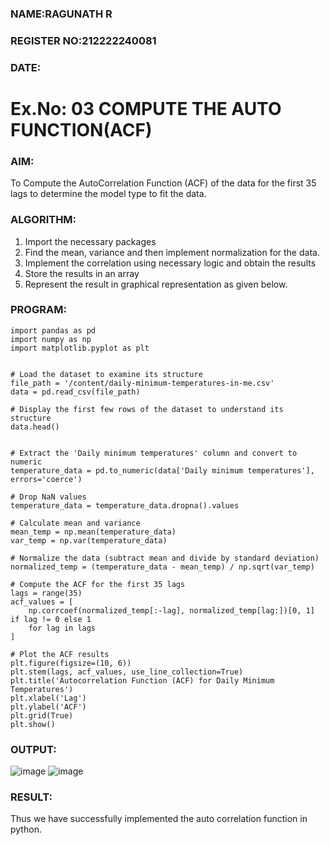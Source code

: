 ### NAME:RAGUNATH R
### REGISTER NO:212222240081
### DATE:

# Ex.No: 03   COMPUTE THE AUTO FUNCTION(ACF)


### AIM:
To Compute the AutoCorrelation Function (ACF) of the data for the first 35 lags to determine the model
type to fit the data.
### ALGORITHM:
1. Import the necessary packages
2. Find the mean, variance and then implement normalization for the data.
3. Implement the correlation using necessary logic and obtain the results
4. Store the results in an array
5. Represent the result in graphical representation as given below.
### PROGRAM:
```
import pandas as pd
import numpy as np
import matplotlib.pyplot as plt


# Load the dataset to examine its structure
file_path = '/content/daily-minimum-temperatures-in-me.csv'
data = pd.read_csv(file_path)

# Display the first few rows of the dataset to understand its structure
data.head()


# Extract the 'Daily minimum temperatures' column and convert to numeric
temperature_data = pd.to_numeric(data['Daily minimum temperatures'], errors='coerce')

# Drop NaN values
temperature_data = temperature_data.dropna().values

# Calculate mean and variance
mean_temp = np.mean(temperature_data)
var_temp = np.var(temperature_data)

# Normalize the data (subtract mean and divide by standard deviation)
normalized_temp = (temperature_data - mean_temp) / np.sqrt(var_temp)

# Compute the ACF for the first 35 lags
lags = range(35)
acf_values = [
    np.corrcoef(normalized_temp[:-lag], normalized_temp[lag:])[0, 1] if lag != 0 else 1
    for lag in lags
]

# Plot the ACF results
plt.figure(figsize=(10, 6))
plt.stem(lags, acf_values, use_line_collection=True)
plt.title('Autocorrelation Function (ACF) for Daily Minimum Temperatures')
plt.xlabel('Lag')
plt.ylabel('ACF')
plt.grid(True)
plt.show()

```

### OUTPUT:
![image](https://github.com/user-attachments/assets/9e3eac8a-762f-47d7-915d-9342c07d1aec)
![image](https://github.com/user-attachments/assets/6fb26dd9-0fb9-4528-bf01-4e790e758258)



### RESULT:
Thus we have successfully implemented the auto correlation function in python.
